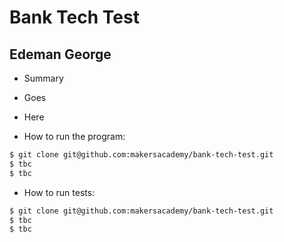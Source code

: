 Bank Tech Test
=================

## Edeman George
* Summary
* Goes
* Here

* How to run the program:
```sh
$ git clone git@github.com:makersacademy/bank-tech-test.git
$ tbc
$ tbc
```

* How to run tests:
```sh
$ git clone git@github.com:makersacademy/bank-tech-test.git
$ tbc
$ tbc
```